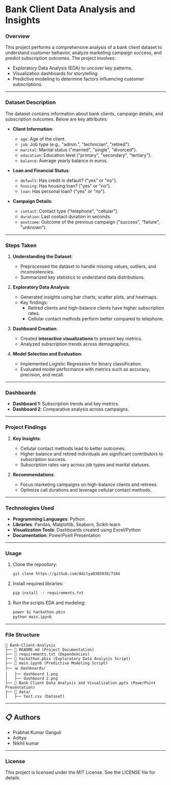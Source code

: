 # **Bank Client Data Analysis and Insights**

### **Overview**
This project performs a comprehensive analysis of a bank client dataset to understand customer behavior, analyze marketing campaign success, and predict subscription outcomes. The project involves:
- Exploratory Data Analysis (EDA) to uncover key patterns.
- Visualization dashboards for storytelling.
- Predictive modeling to determine factors influencing customer subscriptions.

---

### **Dataset Description**
The dataset contains information about bank clients, campaign details, and subscription outcomes. Below are key attributes:

- **Client Information**:
  - `age`: Age of the client.
  - `job`: Job type (e.g., "admin.", "technician", "retired").
  - `marital`: Marital status ("married", "single", "divorced").
  - `education`: Education level ("primary", "secondary", "tertiary").
  - `balance`: Average yearly balance in euros.
  
- **Loan and Financial Status**:
  - `default`: Has credit in default? ("yes" or "no").
  - `housing`: Has housing loan? ("yes" or "no").
  - `loan`: Has personal loan? ("yes" or "no").
  
- **Campaign Details**:
  - `contact`: Contact type ("telephone", "cellular").
  - `duration`: Last contact duration in seconds.
  - `poutcome`: Outcome of the previous campaign ("success", "failure", "unknown").

---

### **Steps Taken**
1. **Understanding the Dataset**:
   - Preprocessed the dataset to handle missing values, outliers, and inconsistencies.
   - Summarized key statistics to understand data distributions.

2. **Exploratory Data Analysis**:
   - Generated insights using bar charts, scatter plots, and heatmaps.
   - Key findings:
     - Retired clients and high-balance clients have higher subscription rates.
     - Cellular contact methods perform better compared to telephone.

3. **Dashboard Creation**:
   - Created **interactive visualizations** to present key metrics.
   - Analyzed subscription trends across demographics.

4. **Model Selection and Evaluation**:
   - Implemented Logistic Regression for binary classification.
   - Evaluated model performance with metrics such as accuracy, precision, and recall.

---

### **Dashboards**
- **Dashboard 1**: Subscription trends and key metrics.
- **Dashboard 2**: Comparative analysis across campaigns.

---

### **Project Findings**
1. **Key Insights**:
   - Cellular contact methods lead to better outcomes.
   - Higher balance and retired individuals are significant contributors to subscription success.
   - Subscription rates vary across job types and marital statuses.

2. **Recommendations**:
   - Focus marketing campaigns on high-balance clients and retirees.
   - Optimize call durations and leverage cellular contact methods.

---

### **Technologies Used**
- **Programming Languages**: Python
- **Libraries**: Pandas, Matplotlib, Seaborn, Scikit-learn
- **Visualization Tools**: Dashboards created using Excel/Python
- **Documentation**: PowerPoint Presentation

---

### **Usage**
1. Clone the repository:
   ```bash
   git clone https://github.com/Aditya0305030/7104
   ```
2. Install required libraries:
   ```bash
   pip install -r requirements.txt
   ```
3. Run the scripts EDA and modeling:
   ```bash
   power bi hackathon.pbix
   python main.ipynb
   ```

---

### **File Structure**
```
📂 Bank-Client-Analysis
├── 📄 README.md (Project Documentation)
├── 📄 requirements.txt (Dependencies)
├── 📄 hackathon.pbix (Exploratory Data Analysis Script)
├── 📄 main.ipynb (Predictive Modeling Script)
├── 📊 dashboards/
│   ├── dashboard 1.png
│   ├── dashboard 2.png
├── 📄 Bank Client Data Analysis and Visualization.pptx (PowerPoint Presentation)
├── 📂 data/
│   ├── test.csv (Dataset)
```

---

## 📋 Authors
- Prabhat Kumar Ganguli
- Aditya
- Nikhil kumar

---

### **License**
This project is licensed under the MIT License. See the LICENSE file for details.
